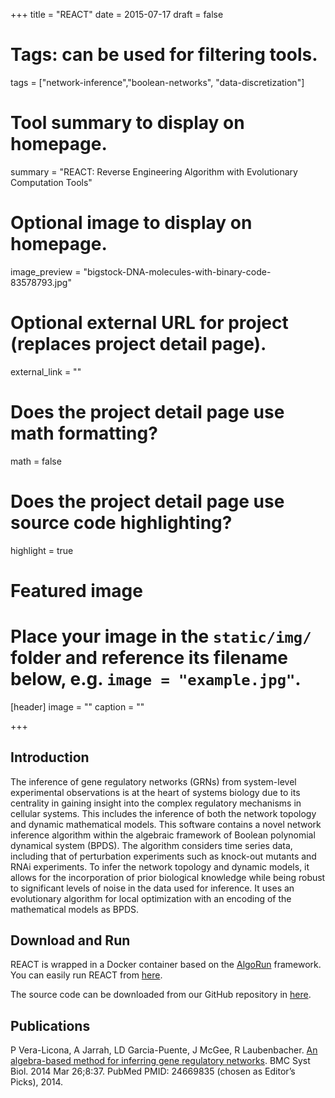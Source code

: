 +++
title = "REACT"
date = 2015-07-17
draft = false

# Tags: can be used for filtering tools.
tags = ["network-inference","boolean-networks", "data-discretization"]

# Tool summary to display on homepage.
summary = "REACT: Reverse Engineering Algorithm with Evolutionary Computation Tools"


# Optional image to display on homepage.
image_preview = "bigstock-DNA-molecules-with-binary-code-83578793.jpg"

# Optional external URL for project (replaces project detail page).
external_link = ""


# Does the project detail page use math formatting?
math = false

# Does the project detail page use source code highlighting?
highlight = true

# Featured image
# Place your image in the `static/img/` folder and reference its filename below, e.g. `image = "example.jpg"`.
[header]
image = ""
caption = ""

+++

## Introduction
The inference of gene regulatory networks (GRNs) from system-level experimental observations is at the heart of systems biology due to its centrality in gaining insight into the complex regulatory mechanisms in cellular systems. This includes the inference of both the network topology and dynamic mathematical models.
This software contains a novel network inference algorithm within the algebraic framework of Boolean polynomial dynamical system (BPDS). The algorithm considers time series data, including that of perturbation experiments such as knock-out mutants and RNAi experiments. To infer the network topology and dynamic models, it allows for the incorporation of prior biological knowledge while being robust to significant levels of noise in the data used for inference. It uses an evolutionary algorithm for local optimization with an encoding of the mathematical models as BPDS.


## Download and Run
REACT is wrapped in a Docker container based on the [AlgoRun](http://algorun.org) framework. You can easily run REACT from [here](http://react.algorun.org/).

The source code can be downloaded from our GitHub repository in [here](https://github.com/veralicona/REACT).

## Publications
 P Vera-Licona, A Jarrah, LD Garcia-Puente, J McGee, R Laubenbacher. [An algebra-based method for inferring gene regulatory networks](https://veraliconaresearchgroup.github.io/publication/react/). BMC Syst Biol. 2014 Mar 26;8:37. PubMed PMID: 24669835 (chosen as Editor’s Picks), 2014.
